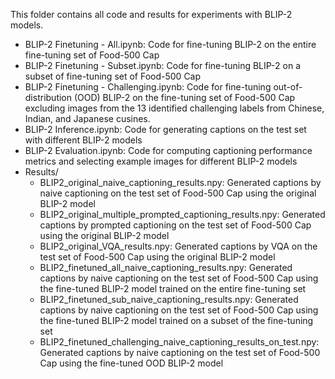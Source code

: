 This folder contains all code and results for experiments with BLIP-2 models.
- BLIP-2 Finetuning - All.ipynb: Code for fine-tuning BLIP-2 on the entire fine-tuning set of Food-500 Cap
- BLIP-2 Finetuning - Subset.ipynb: Code for fine-tuning BLIP-2 on a subset of fine-tuning set of Food-500 Cap
- BLIP-2 Finetuning - Challenging.ipynb: Code for fine-tuning out-of-distribution (OOD) BLIP-2 on the fine-tuning set of Food-500 Cap excluding images from the 13 identified challenging labels from Chinese, Indian, and Japanese cusines.
- BLIP-2 Inference.ipynb: Code for generating captions on the test set with different BLIP-2 models
- BLIP-2 Evaluation.ipynb: Code for computing captioning performance metrics and selecting example images for different BLIP-2 models
- Results/
  - BLIP2_original_naive_captioning_results.npy: Generated captions by naive captioning on the test set of Food-500 Cap using the original BLIP-2 model
  - BLIP2_original_multiple_prompted_captioning_results.npy: Generated captions by prompted captioning on the test set of Food-500 Cap using the original BLIP-2 model
  - BLIP2_original_VQA_results.npy: Generated captions by VQA on the test set of Food-500 Cap using the original BLIP-2 model
  - BLIP2_finetuned_all_naive_captioning_results.npy: Generated captions by naive captioning on the test set of Food-500 Cap using the fine-tuned BLIP-2 model trained on the entire fine-tuning set
  - BLIP2_finetuned_sub_naive_captioning_results.npy: Generated captions by naive captioning on the test set of Food-500 Cap using the fine-tuned BLIP-2 model trained on a subset of the fine-tuning set
  - BLIP2_finetuned_challenging_naive_captioning_results_on_test.npy: Generated captions by naive captioning on the test set of Food-500 Cap using the fine-tuned OOD BLIP-2 model
